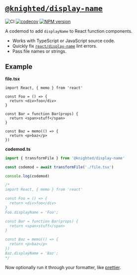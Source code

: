 # [`@knighted/display-name`](https://www.npmjs.com/package/@knighted/display-name)

![CI](https://github.com/knightedcodemonkey/display-name/actions/workflows/ci.yml/badge.svg)
[![codecov](https://codecov.io/gh/knightedcodemonkey/display-name/graph/badge.svg?token=R2GF8WJmXE)](https://codecov.io/gh/knightedcodemonkey/display-name)
[![NPM version](https://img.shields.io/npm/v/@knighted/walk.svg)](https://www.npmjs.com/package/@knighted/display-name)

A codemod to add `displayName` to React function components.

- Works with TypeScript or JavaScript source code.
- Quickly fix [`react/display-name`](https://github.com/jsx-eslint/eslint-plugin-react/blob/master/docs/rules/display-name.md) lint errors.
- Pass file names or strings.

## Example

**file.tsx**

```tsx
import React, { memo } from 'react'

const Foo = () => {
  return <div>foo</div>
}

const Bar = function Bar(props) {
  return <span>stuff</span>
}

const Baz = memo(() => {
  return <p>baz</p>
})
```

**codemod.ts**

```ts
import { transformFile } from '@knighted/display-name'

const codemod = await transformFile('./file.tsx')

console.log(codemod)

/*
import React, { memo } from 'react'

const Foo = () => {
  return <div>foo</div>
}
Foo.displayName = 'Foo';

const Bar = function Bar(props) {
  return <span>stuff</span>
}

const Baz = memo(() => {
  return <p>baz</p>
})
Baz.displayName = 'Baz';
*/
```

Now optionally run it through your formatter, like [prettier](https://prettier.io/).
